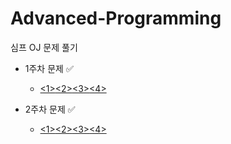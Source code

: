 # Advanced-Programming

심프 OJ 문제 풀기

+ 1주차 문제 ✅️
  + [<1>](https://github.com/hoeyoon/Advanced-Programming/blob/master/1%20week/N1.cpp)[<2>](https://github.com/hoeyoon/Advanced-Programming/blob/master/1%20week/N2.cpp)[<3>](https://github.com/hoeyoon/Advanced-Programming/blob/master/1%20week/N3.cpp)[<4>](https://github.com/hoeyoon/Advanced-Programming/blob/master/1%20week/N4.cpp)

+ 2주차 문제 ✅️
  + [<1>](https://github.com/hoeyoon/Advanced-Programming/blob/master/2%20week/N1.cpp)[<2>](https://github.com/hoeyoon/Advanced-Programming/blob/master/2%20week/N2.cpp)[<3>](https://github.com/hoeyoon/Advanced-Programming/blob/master/1%20week/N3.cpp)[<4>](https://github.com/hoeyoon/Advanced-Programming/blob/master/1%20week/N4.cpp)
